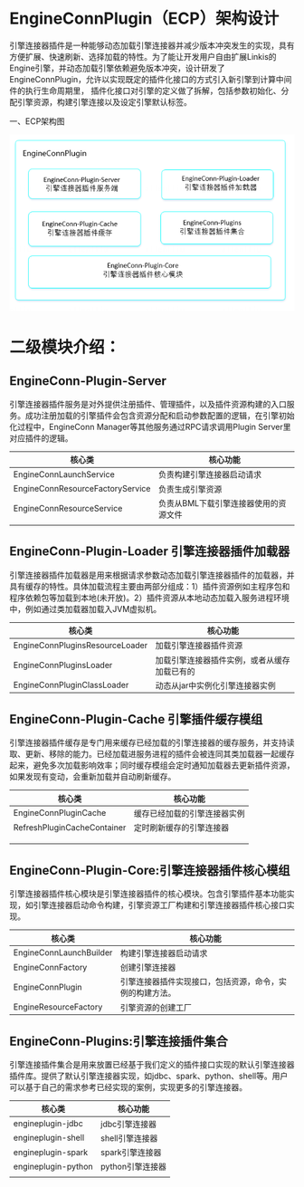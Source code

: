 EngineConnPlugin（ECP）架构设计
===============================

引擎连接器插件是一种能够动态加载引擎连接器并减少版本冲突发生的实现，具有方便扩展、快速刷新、选择加载的特性。为了能让开发用户自由扩展Linkis的Engine引擎，并动态加载引擎依赖避免版本冲突，设计研发了EngineConnPlugin，允许以实现既定的插件化接口的方式引入新引擎到计算中间件的执行生命周期里，
插件化接口对引擎的定义做了拆解，包括参数初始化、分配引擎资源，构建引擎连接以及设定引擎默认标签。

一、ECP架构图

![](../../../Images/Architecture/linkis-engineConnPlugin-01.png)

二级模块介绍：
==============

EngineConn-Plugin-Server
------------------------

引擎连接器插件服务是对外提供注册插件、管理插件，以及插件资源构建的入口服务。成功注册加载的引擎插件会包含资源分配和启动参数配置的逻辑，在引擎初始化过程中，EngineConn
Manager等其他服务通过RPC请求调用Plugin Server里对应插件的逻辑。

| 核心类                           | 核心功能                              |
|----------------------------------|---------------------------------------|
| EngineConnLaunchService          | 负责构建引擎连接器启动请求            |
| EngineConnResourceFactoryService | 负责生成引擎资源                      |
| EngineConnResourceService        | 负责从BML下载引擎连接器使用的资源文件 |
|                                  |                                       |

EngineConn-Plugin-Loader 引擎连接器插件加载器
---------------------------------------

引擎连接器插件加载器是用来根据请求参数动态加载引擎连接器插件的加载器，并具有缓存的特性。具体加载流程主要由两部分组成：1）插件资源例如主程序包和程序依赖包等加载到本地(未开放)。2）插件资源从本地动态加载入服务进程环境中，例如通过类加载器加载入JVM虚拟机。

| 核心类                          | 核心功能                                     |
|---------------------------------|----------------------------------------------|
| EngineConnPluginsResourceLoader | 加载引擎连接器插件资源                       |
| EngineConnPluginsLoader         | 加载引擎连接器插件实例，或者从缓存加载已有的 |
| EngineConnPluginClassLoader     | 动态从jar中实例化引擎连接器实例              |

EngineConn-Plugin-Cache 引擎插件缓存模组
----------------------------------------

引擎连接器插件缓存是专门用来缓存已经加载的引擎连接器的缓存服务，并支持读取、更新、移除的能力。已经加载进服务进程的插件会被连同其类加载器一起缓存起来，避免多次加载影响效率；同时缓存模组会定时通知加载器去更新插件资源，如果发现有变动，会重新加载并自动刷新缓存。

| 核心类                      | 核心功能                     |
|-----------------------------|------------------------------|
| EngineConnPluginCache       | 缓存已经加载的引擎连接器实例 |
| RefreshPluginCacheContainer | 定时刷新缓存的引擎连接器     |
|                             |                              |
|                             |                              |
|                             |                              |

EngineConn-Plugin-Core:引擎连接器插件核心模组
---------------------------------------------

引擎连接器插件核心模块是引擎连接器插件的核心模块。包含引擎插件基本功能实现，如引擎连接器启动命令构建，引擎资源工厂构建和引擎连接器插件核心接口实现。

| 核心类                  | 核心功能                                                 |
|-------------------------|----------------------------------------------------------|
| EngineConnLaunchBuilder | 构建引擎连接器启动请求                                   |
| EngineConnFactory       | 创建引擎连接器                                           |
| EngineConnPlugin        | 引擎连接器插件实现接口，包括资源，命令，实例的构建方法。 |
| EngineResourceFactory   | 引擎资源的创建工厂                                       |

EngineConn-Plugins:引擎连接插件集合
-----------------------------------

引擎连接插件集合是用来放置已经基于我们定义的插件接口实现的默认引擎连接器插件库。提供了默认引擎连接器实现，如jdbc、spark、python、shell等。用户可以基于自己的需求参考已经实现的案例，实现更多的引擎连接器。

| 核心类              | 核心功能         |
|---------------------|------------------|
| engineplugin-jdbc   | jdbc引擎连接器   |
| engineplugin-shell  | shell引擎连接器  |
| engineplugin-spark  | spark引擎连接器  |
| engineplugin-python | python引擎连接器 |
|                     |                  |

